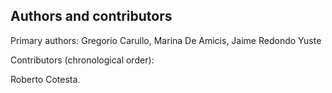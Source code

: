 Authors and contributors
------------------------

Primary authors: Gregorio Carullo, Marina De Amicis, Jaime Redondo Yuste

Contributors (chronological order):

Roberto Cotesta.
